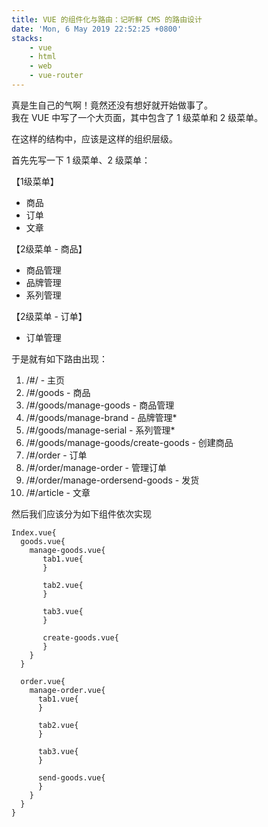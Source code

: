 ```yaml
---
title: VUE 的组件化与路由：记听鲜 CMS 的路由设计
date: 'Mon, 6 May 2019 22:52:25 +0800'
stacks:
    - vue
    - html
    - web
    - vue-router
---
```


真是生自己的气啊！竟然还没有想好就开始做事了。  
我在 VUE 中写了一个大页面，其中包含了 1 级菜单和 2 级菜单。

在这样的结构中，应该是这样的组织层级。

首先先写一下 1 级菜单、2 级菜单：

【1级菜单】
- 商品
- 订单
- 文章

【2级菜单 - 商品】
- 商品管理
- 品牌管理
- 系列管理

【2级菜单 - 订单】
- 订单管理

于是就有如下路由出现：
1. /#/ - 主页
2. /#/goods - 商品
3. /#/goods/manage-goods - 商品管理
4. /#/goods/manage-brand - 品牌管理*
5. /#/goods/manage-serial - 系列管理*
6. /#/goods/manage-goods/create-goods - 创建商品
7. /#/order - 订单
8. /#/order/manage-order - 管理订单
9. /#/order/manage-ordersend-goods - 发货
10. /#/article - 文章

然后我们应该分为如下组件依次实现
```
Index.vue{
  goods.vue{
    manage-goods.vue{
       tab1.vue{
       }
       
       tab2.vue{
       }
       
       tab3.vue{
       }
       
       create-goods.vue{
       }
    }
  }
  
  order.vue{
    manage-order.vue{
      tab1.vue{
      }
      
      tab2.vue{
      }
      
      tab3.vue{
      }
      
      send-goods.vue{
      }
    }
  }
}
```




